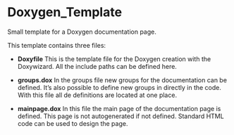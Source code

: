 Doxygen_Template
================

Small template for a Doxygen documentation page.


This template contains three files:

* **Doxyfile**
  This is the template file for the Doxygen creation with the Doxywizard. All the include paths can be defined here.

* **groups.dox**
  In the groups file new groups for the documentation can be defined. It’s also possible to define new groups in directly in the code. With this file all de definitions are located at one place.

* **mainpage.dox**
  In this file the main page of the documentation page is defined. This page is not autogenerated if not defined. Standard HTML code can be used to design the page.
